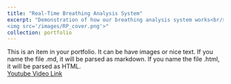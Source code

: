 ```yaml
---
title: "Real-Time Breathing Analysis System"
excerpt: "Demonstration of how our breathing analysis system works<br/>
<img src='/images/RP_cover.png'>"
collection: portfolio
---
```


This is an item in your portfolio. It can be have images or nice text. If you name the file .md, it will be parsed as markdown. If you name the file .html, it will be parsed as HTML. <br/>
[Youtube Video Link](https://youtu.be/g-Vo8Mz-1JQ) 